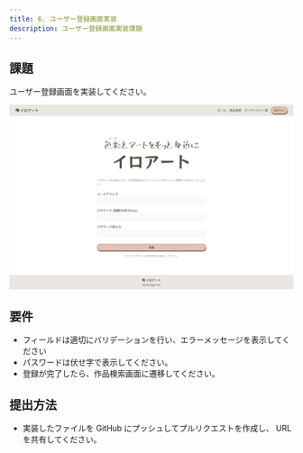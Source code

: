 ```yaml
---
title: 6. ユーザー登録画面実装
description: ユーザー登録画面実装課題
---
```


## 課題

ユーザー登録画面を実装してください。

![alt text](../img/register.png)

## 要件

- フィールドは適切にバリデーションを行い、エラーメッセージを表示してください
- パスワードは伏せ字で表示してください。
- 登録が完了したら、作品検索画面に遷移してください。

## 提出方法

- 実装したファイルを GitHub にプッシュしてプルリクエストを作成し、 URL を共有してください。
